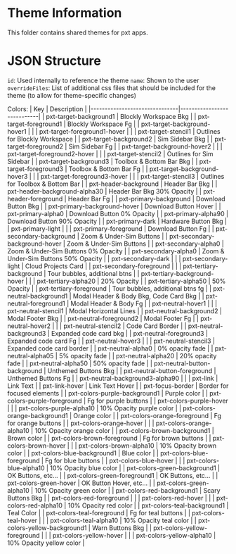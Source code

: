 # Theme Information

This folder contains shared themes for pxt apps.

# JSON Structure

`id`: Used internally to reference the theme
`name`: Shown to the user
`overrideFiles`: List of additional css files that should be included for the theme (to allow for theme-specific changes)

Colors:
| Key                           | Description                |
|-------------------------------|----------------------------|
| pxt-target-background1        | Blockly Workspace Bkg      |
| pxt-target-foreground1        | Blockly Workspace Fg       |
| pxt-target-background-hover1  |                            |
| pxt-target-foreground1-hover  |                            |
| pxt-target-stencil1           | Outlines for Blockly Workspace   |
| pxt-target-background2        | Sim Sidebar Bkg            |
| pxt-target-foreground2        | Sim Sidebar Fg             |
| pxt-target-background-hover2  |                            |
| pxt-target-foreground2-hover  |                            |
| pxt-target-stencil2           | Outlines for Sim Sidebar  |
| pxt-target-background3        | Toolbox & Bottom Bar Bkg   |
| pxt-target-foreground3        | Toolbox & Bottom Bar Fg    |
| pxt-target-background-hover3  |                            |
| pxt-target-foreground3-hover  |                            |
| pxt-target-stencil3           | Outlines for Toolbox & Bottom Bar     |
| pxt-header-background         | Header Bar Bkg             |
| pxt-header-background-alpha30 | Header Bar Bkg 30% Opacity |
| pxt-header-foreground         | Header Bar Fg              |
| pxt-primary-background        | Download Button Bkg        |
| pxt-primary-background-hover  | Download Button Hover      |
| pxt-primary-alpha0            | Download Button 0% Opacity |
| pxt-primary-alpha90           | Download Button 90% Opacity |
| pxt-primary-dark              | Hardware Button Bkg        |
| pxt-primary-light             |                            |
| pxt-primary-foreground        | Download Button Fg         |
| pxt-secondary-background      | Zoom & Under-Sim Buttons   |
| pxt-secondary-background-hover | Zoom & Under-Sim Buttons   |
| pxt-secondary-alpha0          | Zoom & Under-Sim Buttons 0% Opacity |
| pxt-secondary-alpha0          | Zoom & Under-Sim Buttons 50% Opacity |
| pxt-secondary-dark            |                            |
| pxt-secondary-light           | Cloud Projects Card        |
| pxt-secondary-foreground      |                            |
| pxt-tertiary-background       | Tour bubbles, additional btns   |
| pxt-tertiary-background-hover |                            |
| pxt-tertiary-alpha20          | 20% Opacity                |
| pxt-tertiary-alpha50          | 50% Opacity                |
| pxt-tertiary-foreground       | Tour bubbles, additional btns fg |
| pxt-neutral-background1       | Modal Header & Body Bkg, Code Card Bkg |
| pxt-neutral-foreground1       | Modal Header & Body Fg     |
| pxt-neutral-hover1            |                            |
| pxt-neutral-stencil1          | Modal Horizontal Lines     |
| pxt-neutral-background2       | Modal Footer Bkg           |
| pxt-neutral-foreground2       | Modal Footer Fg            |
| pxt-neutral-hover2            |                            |
| pxt-neutral-stencil2          | Code Card Border           |
| pxt-neutral-background3       | Expanded code card bkg     |
| pxt-neutral-foreground3       | Expanded code card Fg      |
| pxt-neutral-hover3            |                            |
| pxt-neutral-stencil3          | Expanded code card border  |
| pxt-neutral-alpha0            | 0% opacity fade            |
| pxt-neutral-alpha05           | 5% opacity fade            |
| pxt-neutral-alpha20           | 20% opacity fade           |
| pxt-neutral-alpha50           | 50% opacity fade           |
| pxt-neutral-button-background | Unthemed Buttons Bkg       |
| pxt-neutral-button-foreground | Unthemed Buttons Fg        |
| pxt-neutral-background3-alpha90 |                          |
| pxt-link                      | Link Text                  |
| pxt-link-hover                | Link Text Hover            |
| pxt-focus-border              | Border for focused elements |
| pxt-colors-purple-background1 | Purple color               |
| pxt-colors-purple-foreground  | Fg for purple buttons      |
| pxt-colors-purple-hover       |                            |
| pxt-colors-purple-alpha10     | 10% Opacity purple color   |
| pxt-colors-orange-background1 | Orange color               |
| pxt-colors-orange-foreground  | Fg for orange buttons      |
| pxt-colors-orange-hover       |                            |
| pxt-colors-orange-alpha10     | 10% Opacity orange color   |
| pxt-colors-brown-background1  | Brown color                |
| pxt-colors-brown-foreground   | Fg for brown buttons       |
| pxt-colors-brown-hover        |                            |
| pxt-colors-brown-alpha10      | 10% Opacity brown color    |
| pxt-colors-blue-background1   | Blue color                 |
| pxt-colors-blue-foreground    | Fg for blue buttons        |
| pxt-colors-blue-hover         |                            |
| pxt-colors-blue-alpha10       | 10% Opacity blue color     |
| pxt-colors-green-background1  | OK Buttons, etc...         |
| pxt-colors-green-foreground1  | OK Buttons, etc...         |
| pxt-colors-green-hover        | OK Button Hover, etc...    |
| pxt-colors-green-alpha10      | 10% Opacity green color    |
| pxt-colors-red-background1    | Scary Buttons Bkg          |
| pxt-colors-red-foreground     |                            |
| pxt-colors-red-hover          |                            |
| pxt-colors-red-alpha10        | 10% Opacity red color      |
| pxt-colors-teal-background1   | Teal Color                 |
| pxt-colors-teal-foreground    | Fg for teal buttons        |
| pxt-colors-teal-hover         |                            |
| pxt-colors-teal-alpha10       | 10% Opacity teal color     |
| pxt-colors-yellow-background1 | Warn Buttons Bkg           |
| pxt-colors-yellow-foreground  |                            |
| pxt-colors-yellow-hover       |                            |
| pxt-colors-yellow-alpha10     | 10% Opacity yellow color   |
